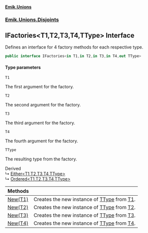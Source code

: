 #### [Emik.Unions](index.md 'index')
### [Emik.Unions.Disjoints](Emik.Unions.Disjoints.md 'Emik.Unions.Disjoints')

## IFactories<T1,T2,T3,T4,TType> Interface

Defines an interface for 4 factory methods for each respective type.

```csharp
public interface IFactories<in T1,in T2,in T3,in T4,out TType>
```
#### Type parameters

<a name='Emik.Unions.Disjoints.IFactories_T1,T2,T3,T4,TType_.T1'></a>

`T1`

The first argument for the factory.

<a name='Emik.Unions.Disjoints.IFactories_T1,T2,T3,T4,TType_.T2'></a>

`T2`

The second argument for the factory.

<a name='Emik.Unions.Disjoints.IFactories_T1,T2,T3,T4,TType_.T3'></a>

`T3`

The third argument for the factory.

<a name='Emik.Unions.Disjoints.IFactories_T1,T2,T3,T4,TType_.T4'></a>

`T4`

The fourth argument for the factory.

<a name='Emik.Unions.Disjoints.IFactories_T1,T2,T3,T4,TType_.TType'></a>

`TType`

The resulting type from the factory.

Derived  
&#8627; [Either&lt;T1,T2,T3,T4,TType&gt;](Either{T1,T2,T3,T4,TType}.md 'Emik.Unions.Disjoints.Either<T1,T2,T3,T4,TType>')  
&#8627; [Ordered&lt;T1,T2,T3,T4,TType&gt;](Ordered{T1,T2,T3,T4,TType}.md 'Emik.Unions.Disjoints.Ordered<T1,T2,T3,T4,TType>')

| Methods | |
| :--- | :--- |
| [New(T1)](IFactories{T1,T2,T3,T4,TType}.New(T1).md 'Emik.Unions.Disjoints.IFactories<T1,T2,T3,T4,TType>.New(T1)') | Creates the new instance of [TType](IFactories{T1,T2,T3,T4,TType}.md#Emik.Unions.Disjoints.IFactories_T1,T2,T3,T4,TType_.TType 'Emik.Unions.Disjoints.IFactories<T1,T2,T3,T4,TType>.TType') from [T1](IFactories{T1,T2,T3,T4,TType}.md#Emik.Unions.Disjoints.IFactories_T1,T2,T3,T4,TType_.T1 'Emik.Unions.Disjoints.IFactories<T1,T2,T3,T4,TType>.T1'). |
| [New(T2)](IFactories{T1,T2,T3,T4,TType}.New(T2).md 'Emik.Unions.Disjoints.IFactories<T1,T2,T3,T4,TType>.New(T2)') | Creates the new instance of [TType](IFactories{T1,T2,T3,T4,TType}.md#Emik.Unions.Disjoints.IFactories_T1,T2,T3,T4,TType_.TType 'Emik.Unions.Disjoints.IFactories<T1,T2,T3,T4,TType>.TType') from [T2](IFactories{T1,T2,T3,T4,TType}.md#Emik.Unions.Disjoints.IFactories_T1,T2,T3,T4,TType_.T2 'Emik.Unions.Disjoints.IFactories<T1,T2,T3,T4,TType>.T2'). |
| [New(T3)](IFactories{T1,T2,T3,T4,TType}.New(T3).md 'Emik.Unions.Disjoints.IFactories<T1,T2,T3,T4,TType>.New(T3)') | Creates the new instance of [TType](IFactories{T1,T2,T3,T4,TType}.md#Emik.Unions.Disjoints.IFactories_T1,T2,T3,T4,TType_.TType 'Emik.Unions.Disjoints.IFactories<T1,T2,T3,T4,TType>.TType') from [T3](IFactories{T1,T2,T3,T4,TType}.md#Emik.Unions.Disjoints.IFactories_T1,T2,T3,T4,TType_.T3 'Emik.Unions.Disjoints.IFactories<T1,T2,T3,T4,TType>.T3'). |
| [New(T4)](IFactories{T1,T2,T3,T4,TType}.New(T4).md 'Emik.Unions.Disjoints.IFactories<T1,T2,T3,T4,TType>.New(T4)') | Creates the new instance of [TType](IFactories{T1,T2,T3,T4,TType}.md#Emik.Unions.Disjoints.IFactories_T1,T2,T3,T4,TType_.TType 'Emik.Unions.Disjoints.IFactories<T1,T2,T3,T4,TType>.TType') from [T4](IFactories{T1,T2,T3,T4,TType}.md#Emik.Unions.Disjoints.IFactories_T1,T2,T3,T4,TType_.T4 'Emik.Unions.Disjoints.IFactories<T1,T2,T3,T4,TType>.T4'). |
